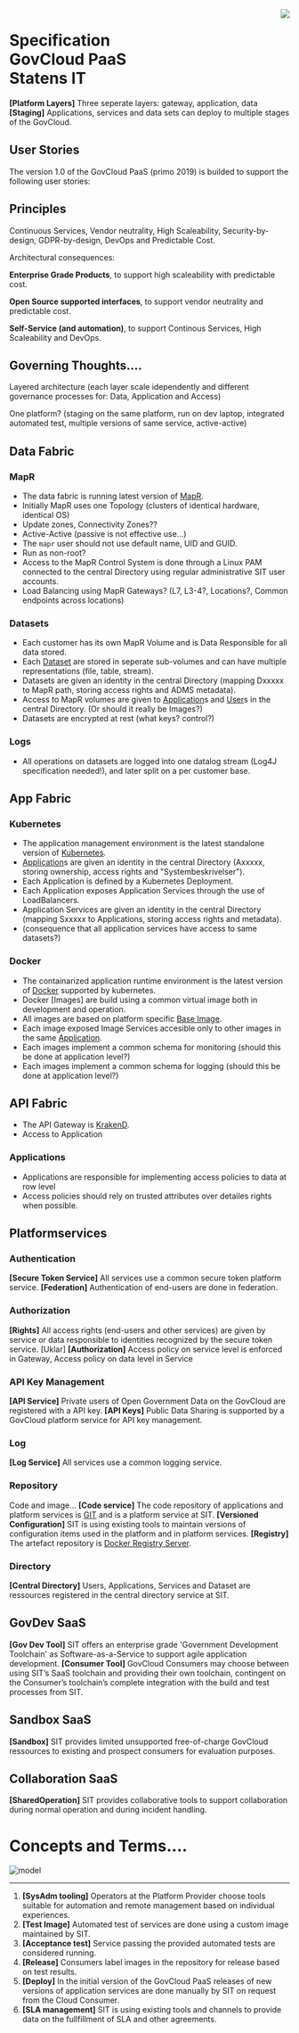 <img src="cloud.svg" align="right">

# Specification <br> GovCloud PaaS<br> Statens IT









**[Platform Layers]** Three seperate layers: gateway, application, data
**[Staging]** Applications, services and data sets can deploy to multiple stages of the GovCloud.


## User Stories
The version 1.0 of the GovCloud PaaS (primo 2019) is builded to support the following user stories:




## Principles

Continuous Services, Vendor neutrality, High Scaleability, Security-by-design, GDPR-by-design, DevOps and Predictable Cost.


Architectural consequences:

**Enterprise Grade Products**, to support high scaleability with predictable cost.

**Open Source supported interfaces**, to support  vendor neutrality and predictable cost.

**Self-Service (and automation)**, to support Continous Services, High Scaleability and DevOps.


## Governing Thoughts....


Layered architecture (each layer scale idependently and different governance processes for: Data, Application and Access)

One platform? (staging on the same platform, run on dev laptop, integrated automated test, multiple versions of same service, active-active)







## Data Fabric

### MapR

- The data fabric is running latest version of [MapR](https://mapr.com/).
- Initially MapR uses one Topology (clusters of identical hardware, identical OS)
- Update zones, Connectivity Zones??
- Active-Active (passive is not effective use...)
- The `mapr` user should not use default name, UID and GUID.
- Run as non-root?
- Access to the MapR Control System is done through a Linux PAM connected to the central Directory using regular administrative SIT user accounts.
- Load Balancing using MapR Gateways? (L7, L3-4?, Locations?, Common endpoints across locations)

### Datasets

- Each customer has its own MapR Volume and is Data Responsible for all data stored.
- Each [Dataset] are stored in seperate sub-volumes and can have multiple representations (file, table, stream).
- Datasets are given an identity in the central Directory (mapping Dxxxxx to MapR path, storing access rights and ADMS metadata).
- Access to MapR volumes are given to [Application]s and [User]s in the central Directory. (Or should it really be Images?)
- Datasets are encrypted at rest (what keys? control?)

### Logs

- All operations on datasets are logged into one datalog stream (Log4J specification needed!), and later split on a per customer base.


## App Fabric


### Kubernetes
- The application management environment is the latest standalone version of [Kubernetes](https://kubernetes.io/).
- [Application]s are given an identity in the central Directory (Axxxxx, storing ownership, access rights and "Systembeskrivelser").
- Each Application is defined by a Kubernetes Deployment.
- Each Application exposes Application Services through the use of LoadBalancers.
- Application Services are given an identity in the central Directory (mapping Sxxxxx to Applications, storing access rights and metadata).
- (consequence that all application services have access to same datasets?)



### Docker
- The containarized application runtime environment is the latest version of [Docker](https://www.docker.com) supported by kubernetes.
- Docker [Images] are build using a common virtual image both in development and operation.
- All images are based on platform specific [Base Image].
- Each image exposed Image Services accesible only to other images in the same [Application].
- Each images implement a common schema for monitoring (should this be done at application level?)
- Each images implement a common schema for logging (should this be done at application level?)

## API Fabric
- The API Gateway is [KrakenD](http://www.krakend.io/).
- Access to Application


### Applications
- Applications are responsible for implementing access policies to data at row level
- Access policies should rely on trusted attributes over detailes rights when possible.



## Platformservices




### Authentication

**[Secure Token Service]** All services use a common secure token platform service.
**[Federation]** Authentication of end-users are done in federation.



### Authorization

**[Rights]** All access rights (end-users and other services) are given by service or data responsible to identities recognized by the secure token service. [Uklar]
**[Authorization]** Access policy on service level is enforced in Gateway, Access policy on data level in Service

### API Key Management
**[API Service]** Private users of Open Government Data on the GovCloud are registered with a API key.
**[API Keys]** Public Data Sharing is supported by a GovCloud platform service for API key management.

### Log

**[Log Service]** All services use a common logging service.


### Repository
Code and image...
**[Code service]** The code repository of applications and platform services is [GIT](https://git-scm.com/) and is a platform service at SIT.
**[Versioned Configuration]** SIT is using existing tools to maintain versions of configuration items used in the platform and in platform services.
**[Registry]** The artefact repository is [Docker Registry Server](https://docs.docker.com/registry/deploying/#use-an-insecure-registry-testing-only).

### Directory

**[Central Directory]** Users, Applications, Services and Dataset are ressources registered in the central directory service at SIT.

## GovDev SaaS


**[Gov Dev Tool]** SIT offers an enterprise grade 'Government Development Toolchain' as Software-as-a-Service to support agile application development.
**[Consumer Tool]** GovCloud Consumers may choose between using SIT’s SaaS toolchain and providing their own toolchain, contingent on the Consumer’s toolchain’s complete integration with the build and test processes from SIT.

## Sandbox SaaS
**[Sandbox]** SIT provides limited unsupported free-of-charge GovCloud ressources to existing and prospect consumers for evaluation purposes.


## Collaboration SaaS
**[SharedOperation]** SIT provides collaborative tools to support collaboration during normal operation and during incident handling.





# Concepts and Terms....


![model](specification.svg)

[Application]: #application "A unit of governance"
[Dataset]: #dataset "A unit of governance"

[Log]: #datalog "A unit of governance"
  [Data Log]: #datalog "A unit of governance"
[Image]: #image "A unit of governance"
  [Base Image]: #image "A unit of governance"

[User]: #user "Physical person or Application instance outside the platform"

------------------



1. **[SysAdm tooling]** Operators at the Platform Provider choose tools suitable for automation and remote management based on individual experiences.
1. **[Test Image]** Automated test of services are done using a custom image maintained by SIT.
1. **[Acceptance test]** Service passing the provided automated tests are considered running.
1. **[Release]** Consumers label images in the repository for release based on test results.
1. **[Deploy]** In the initial version of the GovCloud PaaS releases of new versions of application services are done manually by SIT on request from the Cloud Consumer.
1. **[SLA management]** SIT is using existing tools and channels to provide data on the fullfillment of SLA and other agreements.
